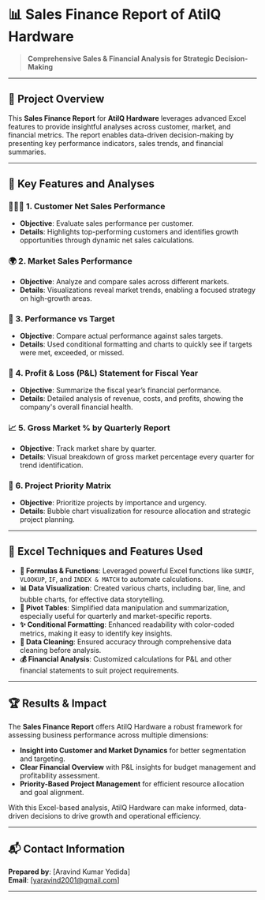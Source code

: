 # 📊 Sales Finance Report of AtilQ Hardware

> **Comprehensive Sales & Financial Analysis for Strategic Decision-Making**

---

## 📘 Project Overview
This **Sales Finance Report** for **AtilQ Hardware** leverages advanced Excel features to provide insightful analyses across customer, market, and financial metrics. The report enables data-driven decision-making by presenting key performance indicators, sales trends, and financial summaries.

---

## 🚀 Key Features and Analyses

### 🧑‍🤝‍🧑 1. Customer Net Sales Performance
- **Objective**: Evaluate sales performance per customer.
- **Details**: Highlights top-performing customers and identifies growth opportunities through dynamic net sales calculations.

### 🌍 2. Market Sales Performance
- **Objective**: Analyze and compare sales across different markets.
- **Details**: Visualizations reveal market trends, enabling a focused strategy on high-growth areas.

### 🎯 3. Performance vs Target
- **Objective**: Compare actual performance against sales targets.
- **Details**: Used conditional formatting and charts to quickly see if targets were met, exceeded, or missed.

### 📅 4. Profit & Loss (P&L) Statement for Fiscal Year
- **Objective**: Summarize the fiscal year’s financial performance.
- **Details**: Detailed analysis of revenue, costs, and profits, showing the company's overall financial health.

### 📈 5. Gross Market % by Quarterly Report
- **Objective**: Track market share by quarter.
- **Details**: Visual breakdown of gross market percentage every quarter for trend identification.

### 📝 6. Project Priority Matrix
- **Objective**: Prioritize projects by importance and urgency.
- **Details**: Bubble chart visualization for resource allocation and strategic project planning.

---

## 🔧 Excel Techniques and Features Used

- **📐 Formulas & Functions**: Leveraged powerful Excel functions like `SUMIF`, `VLOOKUP`, `IF`, and `INDEX & MATCH` to automate calculations.
- **📊 Data Visualization**: Created various charts, including bar, line, and bubble charts, for effective data storytelling.
- **🔄 Pivot Tables**: Simplified data manipulation and summarization, especially useful for quarterly and market-specific reports.
- **✨ Conditional Formatting**: Enhanced readability with color-coded metrics, making it easy to identify key insights.
- **🧹 Data Cleaning**: Ensured accuracy through comprehensive data cleaning before analysis.
- **💰 Financial Analysis**: Customized calculations for P&L and other financial statements to suit project requirements.

---

## 🏆 Results & Impact

The **Sales Finance Report** offers AtilQ Hardware a robust framework for assessing business performance across multiple dimensions:
- **Insight into Customer and Market Dynamics** for better segmentation and targeting.
- **Clear Financial Overview** with P&L insights for budget management and profitability assessment.
- **Priority-Based Project Management** for efficient resource allocation and goal alignment.

With this Excel-based analysis, AtilQ Hardware can make informed, data-driven decisions to drive growth and operational efficiency.

---

## 📬 Contact Information

**Prepared by**: [Aravind Kumar Yedida]  
**Email**: [yaravind2001@gmail.com]

---

